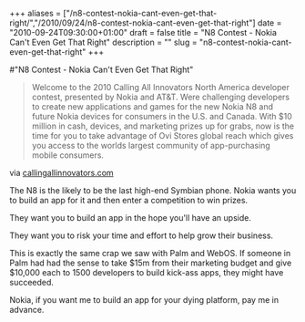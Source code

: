 +++
aliases = ["/n8-contest-nokia-cant-even-get-that-right/","/2010/09/24/n8-contest-nokia-cant-even-get-that-right"]
date = "2010-09-24T09:30:00+01:00"
draft = false
title = "N8 Contest - Nokia Can't Even Get That Right"
description = ""
slug = "n8-contest-nokia-cant-even-get-that-right"
+++

#"N8 Contest - Nokia Can't Even Get That Right"


 <div class="posterous_bookmarklet_entry">
 <blockquote class="posterous_medium_quote">Welcome to the 2010 Calling All Innovators North America developer contest, presented by Nokia and AT&T. Were challenging developers to create new applications and games for the new Nokia N8 and future Nokia devices for consumers in the U.S. and Canada. With $10 million in cash, devices, and marketing prizes up for grabs, now is the time for you to take advantage of Ovi Stores global reach which gives you access to the worlds largest community of app-purchasing mobile consumers.</blockquote>

<div class="posterous_quote_citation">via <a href="http://www.callingallinnovators.com/10M/default.aspx">callingallinnovators.com</a></div>
 <p>The N8 is the likely to be the last high-end Symbian phone. Nokia wants you to build an app for it and then enter a competition to win prizes.
</p><p>They want you to build an app in the hope you'll have an upside.
</p><p>They want you to risk your time and effort to help grow their business.
</p><p>This is exactly the same crap we saw with Palm and WebOS. If someone in Palm had had the sense to take $15m from their marketing budget and give $10,000 each to 1500 developers to build kick-ass apps, they might have succeeded.
</p><p>Nokia, if you want me to build an app for your dying platform, pay me in advance.</p></div>
 